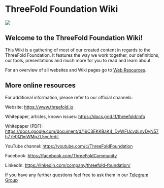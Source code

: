 # ThreeFold Foundation Wiki

![](https://images.unsplash.com/photo-1495364037436-fed1ba81ad3e?ixlib=rb-0.3.5&ixid=eyJhcHBfaWQiOjEyMDd9&s=655ce70e725522ae583a940359ce8260&auto=format&fit=crop&w=1655&q=80)

## Welcome to the ThreeFold Foundation Wiki!

This Wiki is a gathering of most of our created content in regards to the ThreeFold Foundation.
It features the way we work together, our definitions, our tools, presentations and much more for you to read and learn about.

For an overview of all websites and Wiki pages go to [Web Resources](https://threefoldfoundation.github.io/info_foundation/#/web_resources/README).

## More online resources

For additional information, please refer to our official channels:

Website: https://www.threefold.io

Whitepaper, articles, known issues: https://docs.grid.tf/threefold/info

Whitepaper (PDF): https://docs.google.com/document/d/16C3EKKBaK4_DyWFUcvdLnvDyN57h77e0Q1mWMpZL5vc/edit

YouTube channel: https://youtube.com/c/ThreeFoldFoundation

Facebook: https://facebook.com/ThreeFoldCommunity

LinkedIn: https://linkedin.com/company/threefold-foundation/

If you have any further questions feel free to ask them in our [Telegram Group](https://t.me/threefoldtoken_chat)